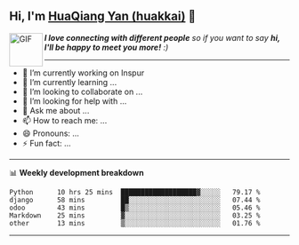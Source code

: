 ## Hi, I'm <a href="https://github.com/huakkai" target="_blank">HuaQiang Yan (huakkai)</a> 👋

<img align="left" alt="GIF" src="https://media.giphy.com/media/LnQjpWaON8nhr21vNW/giphy.gif" width="60" title="Say HI"> <em><b>I love connecting with different people</b> so if you want to say <b>hi, I'll be happy to meet you more!</b> :)</em>

<!--
**huakkai/huakkai** is a ✨ _special_ ✨ repository because its `README.md` (this file) appears on your GitHub profile.

Here are some ideas to get you started:
-->

-------

- 🔭 I’m currently working on Inspur
- 🌱 I’m currently learning ...
- 👯 I’m looking to collaborate on ...
- 🤔 I’m looking for help with ...
- 💬 Ask me about ...
- 📫 How to reach me: ...
- 😄 Pronouns: ...
- ⚡ Fun fact: ...

-------

📊 **Weekly development breakdown**
<!--START_SECTION:waka-->
```text
Python      10 hrs 25 mins  ███████████████████▓░░░░░   79.17 % 
django      58 mins         ██░░░░░░░░░░░░░░░░░░░░░░░   07.44 % 
odoo        43 mins         █▒░░░░░░░░░░░░░░░░░░░░░░░   05.46 % 
Markdown    25 mins         ▓░░░░░░░░░░░░░░░░░░░░░░░░   03.25 % 
other       13 mins         ▒░░░░░░░░░░░░░░░░░░░░░░░░   01.76 % 
```
<!--END_SECTION:waka-->

-------
